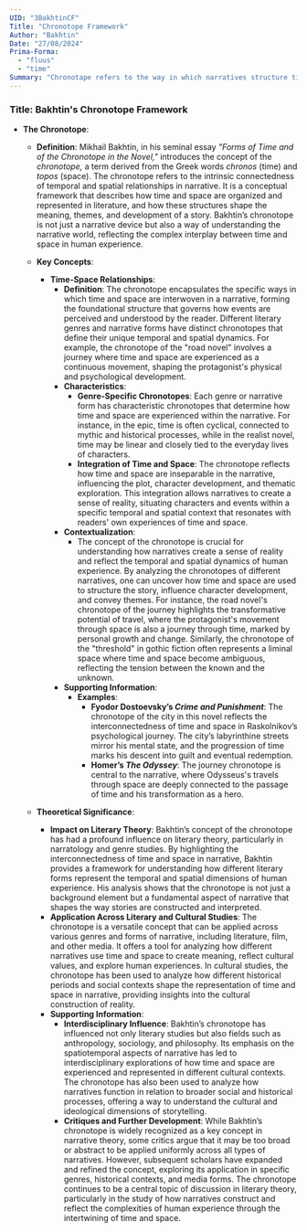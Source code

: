 ```yaml
---
UID: "3BakhtinCF"
Title: "Chronotope Framework"
Author: "Bakhtin"
Date: "27/08/2024"
Prima-Forma:
  - "fluus"
  - "time"
Summary: "Chronotape refers to the way in which narratives structure time and space, and how these structures shape the meaning and development of story."
---
```


### Title: **Bakhtin's Chronotope Framework**

- **The Chronotope**:
  - **Definition**: Mikhail Bakhtin, in his seminal essay *"Forms of Time and of the Chronotope in the Novel,"* introduces the concept of the *chronotope,* a term derived from the Greek words *chronos* (time) and *topos* (space). The chronotope refers to the intrinsic connectedness of temporal and spatial relationships in narrative. It is a conceptual framework that describes how time and space are organized and represented in literature, and how these structures shape the meaning, themes, and development of a story. Bakhtin’s chronotope is not just a narrative device but also a way of understanding the narrative world, reflecting the complex interplay between time and space in human experience.

  - **Key Concepts**:

    - **Time-Space Relationships**:
      - **Definition**: The chronotope encapsulates the specific ways in which time and space are interwoven in a narrative, forming the foundational structure that governs how events are perceived and understood by the reader. Different literary genres and narrative forms have distinct chronotopes that define their unique temporal and spatial dynamics. For example, the chronotope of the "road novel" involves a journey where time and space are experienced as a continuous movement, shaping the protagonist's physical and psychological development.
      - **Characteristics**:
        - **Genre-Specific Chronotopes**: Each genre or narrative form has characteristic chronotopes that determine how time and space are experienced within the narrative. For instance, in the epic, time is often cyclical, connected to mythic and historical processes, while in the realist novel, time may be linear and closely tied to the everyday lives of characters.
        - **Integration of Time and Space**: The chronotope reflects how time and space are inseparable in the narrative, influencing the plot, character development, and thematic exploration. This integration allows narratives to create a sense of reality, situating characters and events within a specific temporal and spatial context that resonates with readers' own experiences of time and space.
      - **Contextualization**:
        - The concept of the chronotope is crucial for understanding how narratives create a sense of reality and reflect the temporal and spatial dynamics of human experience. By analyzing the chronotopes of different narratives, one can uncover how time and space are used to structure the story, influence character development, and convey themes. For instance, the road novel's chronotope of the journey highlights the transformative potential of travel, where the protagonist's movement through space is also a journey through time, marked by personal growth and change. Similarly, the chronotope of the "threshold" in gothic fiction often represents a liminal space where time and space become ambiguous, reflecting the tension between the known and the unknown.
      - **Supporting Information**:
        - **Examples**:
          - **Fyodor Dostoevsky’s *Crime and Punishment***: The chronotope of the city in this novel reflects the interconnectedness of time and space in Raskolnikov’s psychological journey. The city’s labyrinthine streets mirror his mental state, and the progression of time marks his descent into guilt and eventual redemption.
          - **Homer’s *The Odyssey***: The journey chronotope is central to the narrative, where Odysseus's travels through space are deeply connected to the passage of time and his transformation as a hero.

  - **Theoretical Significance**:
    - **Impact on Literary Theory**: Bakhtin’s concept of the chronotope has had a profound influence on literary theory, particularly in narratology and genre studies. By highlighting the interconnectedness of time and space in narrative, Bakhtin provides a framework for understanding how different literary forms represent the temporal and spatial dimensions of human experience. His analysis shows that the chronotope is not just a background element but a fundamental aspect of narrative that shapes the way stories are constructed and interpreted.
    - **Application Across Literary and Cultural Studies**: The chronotope is a versatile concept that can be applied across various genres and forms of narrative, including literature, film, and other media. It offers a tool for analyzing how different narratives use time and space to create meaning, reflect cultural values, and explore human experiences. In cultural studies, the chronotope has been used to analyze how different historical periods and social contexts shape the representation of time and space in narrative, providing insights into the cultural construction of reality.
    - **Supporting Information**:
      - **Interdisciplinary Influence**: Bakhtin’s chronotope has influenced not only literary studies but also fields such as anthropology, sociology, and philosophy. Its emphasis on the spatiotemporal aspects of narrative has led to interdisciplinary explorations of how time and space are experienced and represented in different cultural contexts. The chronotope has also been used to analyze how narratives function in relation to broader social and historical processes, offering a way to understand the cultural and ideological dimensions of storytelling.
      - **Critiques and Further Development**: While Bakhtin’s chronotope is widely recognized as a key concept in narrative theory, some critics argue that it may be too broad or abstract to be applied uniformly across all types of narratives. However, subsequent scholars have expanded and refined the concept, exploring its application in specific genres, historical contexts, and media forms. The chronotope continues to be a central topic of discussion in literary theory, particularly in the study of how narratives construct and reflect the complexities of human experience through the intertwining of time and space.
